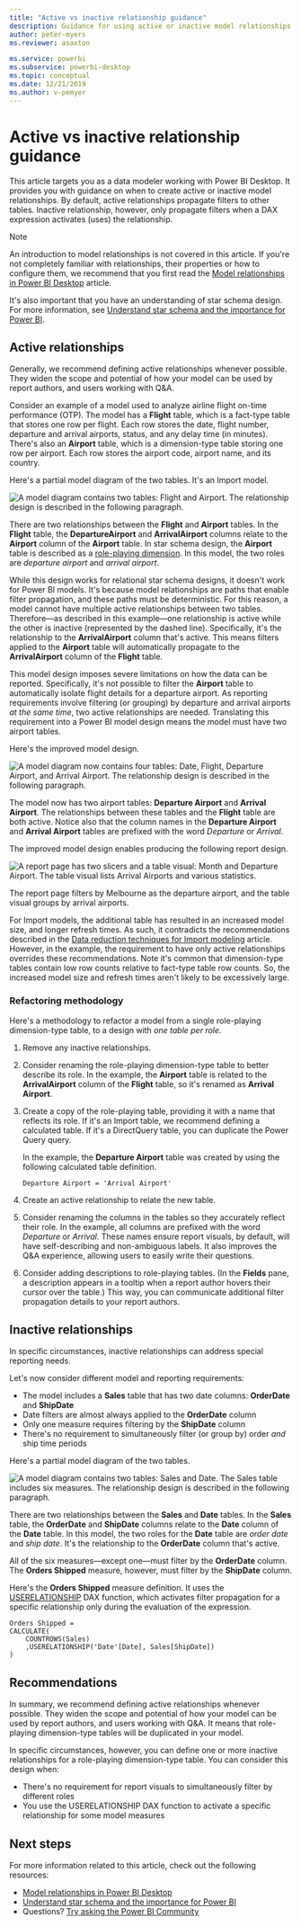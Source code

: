 ```yaml
---
title: "Active vs inactive relationship guidance"
description: Guidance for using active or inactive model relationships.
author: peter-myers
ms.reviewer: asaxton

ms.service: powerbi
ms.subservice: powerbi-desktop
ms.topic: conceptual
ms.date: 12/21/2019
ms.author: v-pemyer
---
```


# Active vs inactive relationship guidance

This article targets you as a data modeler working with Power BI Desktop. It provides you with guidance on when to create active or inactive model relationships. By default, active relationships propagate filters to other tables. Inactive relationship, however, only propagate filters when a DAX expression activates (uses) the relationship.

> [!NOTE]
> An introduction to model relationships is not covered in this article. If you're not completely familiar with relationships, their properties or how to configure them, we recommend that you first read the [Model relationships in Power BI Desktop](../desktop-relationships-understand.md) article.
>
> It's also important that you have an understanding of star schema design. For more information, see [Understand star schema and the importance for Power BI](star-schema.md).

## Active relationships

Generally, we recommend defining active relationships whenever possible. They widen the scope and potential of how your model can be used by report authors, and users working with Q&A.

Consider an example of a model used to analyze airline flight on-time performance (OTP). The model has a **Flight** table, which is a fact-type table that stores one row per flight. Each row stores the date, flight number, departure and arrival airports, status, and any delay time (in minutes). There's also an **Airport** table, which is a dimension-type table storing one row per airport. Each row stores the airport code, airport name, and its country.

Here's a partial model diagram of the two tables. It's an Import model.

![A model diagram contains two tables: Flight and Airport. The relationship design is described in the following paragraph.](media/relationships-active-inactive/flight-model-1.png)

There are two relationships between the **Flight** and **Airport** tables. In the **Flight** table, the **DepartureAirport** and **ArrivalAirport** columns relate to the **Airport** column of the **Airport** table. In star schema design, the **Airport** table is described as a [role-playing dimension](star-schema.md#role-playing-dimensions). In this model, the two roles are _departure airport_ and _arrival airport_.

While this design works for relational star schema designs, it doesn't work for Power BI models. It's because model relationships are paths that enable filter propagation, and these paths must be deterministic. For this reason, a model cannot have multiple active relationships between two tables. Therefore—as described in this example—one relationship is active while the other is inactive (represented by the dashed line). Specifically, it's the relationship to the **ArrivalAirport** column that's active. This means filters applied to the **Airport** table will automatically propagate to the **ArrivalAirport** column of the **Flight** table.

This model design imposes severe limitations on how the data can be reported. Specifically, it's not possible to filter the **Airport** table to automatically isolate flight details for a departure airport. As reporting requirements involve filtering (or grouping) by departure and arrival airports _at the same time_, two active relationships are needed. Translating this requirement into a Power BI model design means the model must have two airport tables.

Here's the improved model design.

![A model diagram now contains four tables: Date, Flight, Departure Airport, and Arrival Airport. The relationship design is described in the following paragraph.](media/relationships-active-inactive/flight-model-2.png)

The model now has two airport tables: **Departure Airport** and **Arrival Airport**. The relationships between these tables and the **Flight** table are both active. Notice also that the column names in the **Departure Airport** and **Arrival Airport** tables are prefixed with the word _Departure_ or _Arrival_.

The improved model design enables producing the following report design.

![A report page has two slicers and a table visual: Month and Departure Airport. The table visual lists Arrival Airports and various statistics.](media/relationships-active-inactive/flight-report-design.png)

The report page filters by Melbourne as the departure airport, and the table visual groups by arrival airports.

For Import models, the additional table has resulted in an increased model size, and longer refresh times. As such, it contradicts the recommendations described in the [Data reduction techniques for Import modeling](import-modeling-data-reduction.md) article. However, in the example, the requirement to have only active relationships overrides these recommendations. Note it's common that dimension-type tables contain low row counts relative to fact-type table row counts. So, the increased model size and refresh times aren't likely to be excessively large.

### Refactoring methodology

Here's a methodology to refactor a model from a single role-playing dimension-type table, to a design with _one table per role_.

1. Remove any inactive relationships.
2. Consider renaming the role-playing dimension-type table to better describe its role. In the example, the **Airport** table is related to the **ArrivalAirport** column of the **Flight** table, so it's renamed as **Arrival Airport**.
3. Create a copy of the role-playing table, providing it with a name that reflects its role. If it's an Import table, we recommend defining a calculated table. If it's a DirectQuery table, you can duplicate the Power Query query.

    In the example, the **Departure Airport** table was created by using the following calculated table definition.

    ```dax
    Departure Airport = 'Arrival Airport'
    ```

4. Create an active relationship to relate the new table.
5. Consider renaming the columns in the tables so they accurately reflect their role. In the example, all columns are prefixed with the word _Departure_ or _Arrival_. These names ensure report visuals, by default, will have self-describing and non-ambiguous labels. It also improves the Q&A experience, allowing users to easily write their questions.
6. Consider adding descriptions to role-playing tables. (In the **Fields** pane, a description appears in a tooltip when a report author hovers their cursor over the table.) This way, you can communicate additional filter propagation details to your report authors.

## Inactive relationships

In specific circumstances, inactive relationships can address special reporting needs.

Let's now consider different model and reporting requirements:

- The model includes a **Sales** table that has two date columns: **OrderDate** and **ShipDate**
- Date filters are almost always applied to the **OrderDate** column
- Only one measure requires filtering by the **ShipDate** column
- There's no requirement to simultaneously filter (or group by) order _and_ ship time periods

Here's a partial model diagram of the two tables.

![A model diagram contains two tables: Sales and Date. The Sales table includes six measures. The relationship design is described in the following paragraph.](media/relationships-active-inactive/sales-model.png)

There are two relationships between the **Sales** and **Date** tables. In the **Sales** table, the **OrderDate** and **ShipDate** columns relate to the **Date** column of the **Date** table. In this model, the two roles for the **Date** table are _order date_ and _ship date_. It's the relationship to the **OrderDate** column that's active.

All of the six measures—except one—must filter by the **OrderDate** column. The **Orders Shipped** measure, however, must filter by the **ShipDate** column.

Here's the **Orders Shipped** measure definition. It uses the [USERELATIONSHIP](/dax/userelationship-function-dax) DAX function, which activates filter propagation for a specific relationship only during the evaluation of the expression.

```dax
Orders Shipped =
CALCULATE(
    COUNTROWS(Sales)
    ,USERELATIONSHIP('Date'[Date], Sales[ShipDate])
)
```

## Recommendations

In summary, we recommend defining active relationships whenever possible. They widen the scope and potential of how your model can be used by report authors, and users working with Q&A. It means that role-playing dimension-type tables will be duplicated in your model.

In specific circumstances, however, you can define one or more inactive relationships for a role-playing dimension-type table. You can consider  this design when:

- There's no requirement for report visuals to simultaneously filter by different roles
- You use the USERELATIONSHIP DAX function to activate a specific relationship for some model measures

## Next steps

For more information related to this article, check out the following resources:

- [Model relationships in Power BI Desktop](../desktop-relationships-understand.md)
- [Understand star schema and the importance for Power BI](star-schema.md)
- Questions? [Try asking the Power BI Community](https://community.powerbi.com/)

